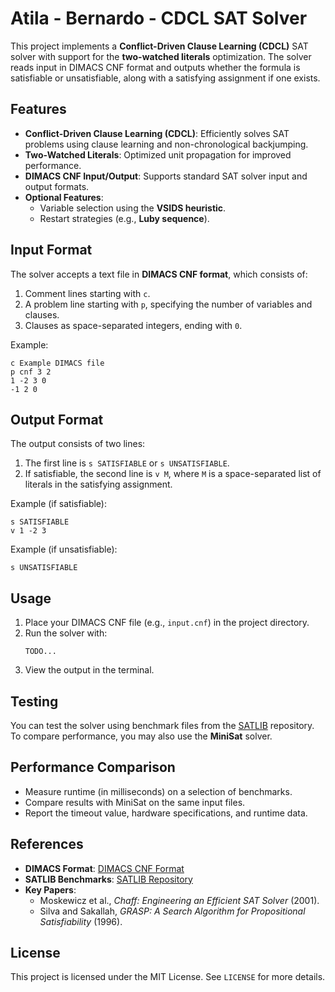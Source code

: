 # Atila - Bernardo - CDCL SAT Solver

This project implements a **Conflict-Driven Clause Learning (CDCL)** SAT solver with support for the **two-watched literals** optimization. The solver reads input in DIMACS CNF format and outputs whether the formula is satisfiable or unsatisfiable, along with a satisfying assignment if one exists.

## Features

- **Conflict-Driven Clause Learning (CDCL)**: Efficiently solves SAT problems using clause learning and non-chronological backjumping.
- **Two-Watched Literals**: Optimized unit propagation for improved performance.
- **DIMACS CNF Input/Output**: Supports standard SAT solver input and output formats.
- **Optional Features**:
  - Variable selection using the **VSIDS heuristic**.
  - Restart strategies (e.g., **Luby sequence**).

## Input Format

The solver accepts a text file in **DIMACS CNF format**, which consists of:

1. Comment lines starting with `c`.
2. A problem line starting with `p`, specifying the number of variables and clauses.
3. Clauses as space-separated integers, ending with `0`.

Example:

```
c Example DIMACS file
p cnf 3 2
1 -2 3 0
-1 2 0
```

## Output Format

The output consists of two lines:

1. The first line is `s SATISFIABLE` or `s UNSATISFIABLE`.
2. If satisfiable, the second line is `v M`, where `M` is a space-separated list of literals in the satisfying assignment.

Example (if satisfiable):

```
s SATISFIABLE
v 1 -2 3
```

Example (if unsatisfiable):

```
s UNSATISFIABLE
```

## Usage

1. Place your DIMACS CNF file (e.g., `input.cnf`) in the project directory.
2. Run the solver with:
   ```
   TODO...
   ```
3. View the output in the terminal.

## Testing

You can test the solver using benchmark files from the [SATLIB](http://www.satlib.org/) repository. To compare performance, you may also use the **MiniSat** solver.

## Performance Comparison

- Measure runtime (in milliseconds) on a selection of benchmarks.
- Compare results with MiniSat on the same input files.
- Report the timeout value, hardware specifications, and runtime data.

## References

- **DIMACS Format**: [DIMACS CNF Format](http://www.satcompetition.org/2009/format-benchmarks2009.html)
- **SATLIB Benchmarks**: [SATLIB Repository](http://www.satlib.org/)
- **Key Papers**:
  - Moskewicz et al., *Chaff: Engineering an Efficient SAT Solver* (2001).
  - Silva and Sakallah, *GRASP: A Search Algorithm for Propositional Satisfiability* (1996).

## License

This project is licensed under the MIT License. See `LICENSE` for more details.
